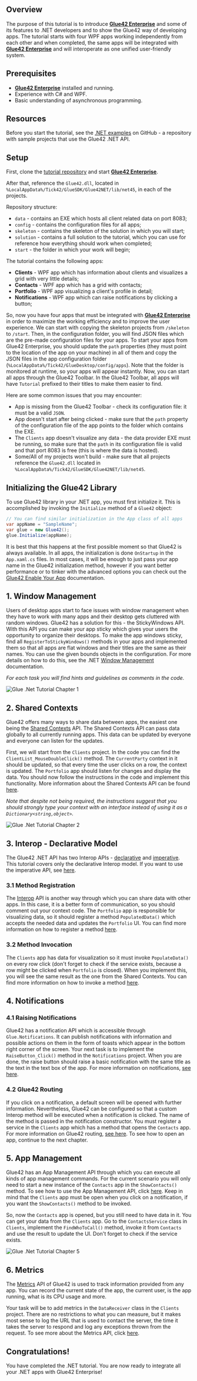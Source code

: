 ## Overview

The purpose of this tutorial is to introduce [**Glue42 Enterprise**](https://glue42.com/enterprise/) and some of its features to .NET developers and to show the Glue42 way of developing apps. The tutorial starts with four WPF apps working independently from each other and when completed, the same apps will be integrated with [**Glue42 Enterprise**](https://glue42.com/enterprise/) and will interoperate as one unified user-friendly system.

## Prerequisites

- [**Glue42 Enterprise**](https://glue42.com/enterprise/) installed and running.
- Experience with C# and WPF.
- Basic understanding of asynchronous programming.

## Resources

Before you start the tutorial, see the [.NET examples](https://github.com/Glue42/net-examples) on GitHub - a repository with sample projects that use the Glue42 .NET API.

## Setup

First, clone the [tutorial repository](https://github.com/Glue42/net-tutorial)  and start [**Glue42 Enterprise**](https://glue42.com/enterprise/).

After that, reference the `Glue42.dll`, located in `%LocalAppData%/Tick42/GlueSDK/Glue42NET/lib/net45`, in each of the projects.

Repository structure:
- `data` - contains an EXE which hosts all client related data on port 8083;
- `config` - contains the configuration files for all apps;
- `skeleton` - contains the skeleton of the solution in which you will start;
- `solution` - contains a full solution to the tutorial, which you can use for reference how everything should work when completed;
- `start` - the folder in which your work will begin;

The tutorial contains the following apps:
- **Clients** - WPF app which has information about clients and visualizes a grid with very little details;
- **Contacts** - WPF app which has a grid with contacts;
- **Portfolio** - WPF app visualizing a client's profile in detail;
- **Notifications** - WPF app which can raise notifications by clicking a button;

So, now you have four apps that must be integrated with [**Glue42 Enterprise**](https://glue42.com/enterprise/) in order to maximize the working efficiency and to improve the user experience. We can start with copying the skeleton projects from `/skeleton` to `/start`. Then, in the configuration folder, you will find JSON files which are the pre-made configuration files for your apps. To start your apps from Glue42 Enterprise, you should update the `path` properties (they must point to the location of the app on your machine) in all of them and copy the JSON files in the app configuration folder (`%LocalAppData%/Tick42/GlueDesktop/config/apps`). Note that the folder is monitored at runtime, so your apps will appear instantly. Now, you can start all apps through the Glue42 Toolbar. In the Glue42 Toolbar, all apps will have `Tutorial` prefixed to their titles to make them easier to find.

Here are some common issues that you may encounter:
- App is missing from the Glue42 Toolbar - check its configuration file: it must be a valid `JSON`.
- App doesn't start after being clicked - make sure that the `path` property of the configuration file of the app points to the folder which contains the EXE.
- The `Clients` app doesn't visualize any data - the data provider EXE must be running, so make sure that the `path` in its configuration file is valid and that port 8083 is free (this is where the data is hosted).
- Some/All of my projects won't build - make sure that all projects reference the `Glue42.dll` located in `%LocalAppData%/Tick42/GlueSDK/Glue42NET/lib/net45`.

## Initializing the Glue42 Library

To use Glue42 library in your .NET app, you must first initialize it. This is accomplished by invoking the `Initialize` method of a `Glue42` object:

```csharp
// You can find similar initialization in the App class of all apps
var appName = "SampleName";
var glue = new Glue42();
glue.Initialize(appName);
```

It is best that this happens at the first possible moment so that Glue42 is always available. In all apps, the initialization is done `OnStartup` in the `App.xaml.cs` files. In most cases, it will be enough to just pass your app name in the Glue42 initialization method, however if you want better performance or to tinker with the advanced options you can check out the [Glue42 Enable Your App](../../../getting-started/how-to/glue42-enable-your-app/net/index.html) documentation.

## 1. Window Management

Users of desktop apps start to face issues with window management when they have to work with many apps and their desktop gets cluttered with random windows. Glue42 has a solution for this - the StickyWindows API. With this API you can make your app sticky which gives your users the opportunity to organize their desktops. To make the app windows sticky, find all `RegisterToStickyWindows()` methods in your apps and implemented them so that all apps are flat windows and their titles are the same as their names. You can use the given bounds objects in the configuration. For more details on how to do this, see the .NET [Window Management](../../../glue42-concepts/windows/window-management/net/index.html) documentation.

*For each task you will find hints and guidelines as comments in the code.*

![Glue .Net Tutorial Chapter 1](../../../images/tutorials/enterprise-net/1-net.gif "Glue .Net Tutorial Chapter 1")

## 2. Shared Contexts

Glue42 offers many ways to share data between apps, the easiest one being the [Shared Contexts](../../../glue42-concepts/data-sharing-between-apps/shared-contexts/net/index.html) API. The Shared Contexts API can pass data globally to all currently running apps. This data can be updated by everyone and everyone can listen for the updates.

First, we will start from the `Clients` project. In the code you can find the `ClientList_MouseDoubleClick()` method. The `CurrentParty` context in it should be updated, so that every time the user clicks on a row, the context is updated. The `Portfolio` app should listen for changes and display the data. You should now follow the instructions in the code and implement this functionality. More information about the Shared Contexts API can be found [here](../../../glue42-concepts/data-sharing-between-apps/shared-contexts/net/index.html).

*Note that despite not being required, the instructions suggest that you should strongly type your context with an interface instead of using it as a `Dictionary<string,object>`.*

![Glue .Net Tutorial Chapter 2](../../../images/tutorials/enterprise-net/2-net.gif)

## 3. Interop - Declarative Model

The Glue42 .NET API has two Interop APIs - [declarative](../../../glue42-concepts/data-sharing-between-apps/interop/net/index.html) and [imperative](../../../glue42-concepts/data-sharing-between-apps/interop/net/index.html#imperative_model). This tutorial covers only the declarative Interop model. If you want to use the imperative API, see [here](../../../glue42-concepts/data-sharing-between-apps/interop/net/index.html#imperative_model).

### 3.1 Method Registration

The [Interop](../../../glue42-concepts/data-sharing-between-apps/interop/overview/index.html) API is another way through which you can share data with other apps. In this case, it is a better form of communication, so you should comment out your context code. The `Portfolio` app is responsible for visualizing data, so it should register a method `PopulatedData()` which accepts the needed data and updates the `Portfolio` UI. You can find more information on how to register a method [here](../../../glue42-concepts/data-sharing-between-apps/interop/net/index.html#declarative_model).

### 3.2 Method Invocation

The `Clients` app has data for visualization so it must invoke `PopulateData()` on every row click (don't forget to check if the service exists, because a row might be clicked when `Portfolio` is closed). When you implement this, you will see the same result as the one from the Shared Contexts. You can find more information on how to invoke a method [here](../../../glue42-concepts/data-sharing-between-apps/interop/net/index.html#declarative_model).

## 4. Notifications

### 4.1 Raising Notifications

Glue42 has a notification API which is accessible through `Glue.Notifications`. It can publish notifications with information and possible actions on them in the form of toasts which appear in the bottom right corner of the screen. Your next task is to implement the `RaiseButton_Click()` method in the `Notifications` project. When you are done, the raise button should raise a basic notification with the same title as the text in the text box of the app. For more information on notifications, [see here](../../../glue42-concepts/notifications/net/index.html).

### 4.2 Glue42 Routing

If you click on a notification, a default screen will be opened with further information. Nevertheless, Glue42 can be configured so that a custom Interop method will be executed when a notification is clicked. The name of the method is passed in the notification constructor. You must register a service in the `Clients` app which has a method that opens the `Contacts` app. For more information on Glue42 routing, [see here](../../../glue42-concepts/notifications/net/index.html). To see how to open an app, continue to the next chapter.

## 5. App Management

Glue42 has an App Management API through which you can execute all kinds of app management commands. For the current scenario you will only need to start a new instance of the `Contacts` app in the `ShowContacts()` method. To see how to use the App Management API, click [here](../../../glue42-concepts/application-management/net/index.html). Keep in mind that the `Clients` app must be open when you click on a notification, if you want the `ShowContacts()` method to be invoked.

So, now the `Contacts` app is opened, but you still need to have data in it. You can get your data from the `Clients` app. Go to the `ContactsService` class in `Clients`, implement the `FindWhoToCall()` method, invoke it from `Contacts` and use the result to update the UI. Don't forget to check if the service exists.

![Glue .Net Tutorial Chapter 5](../../../images/tutorials/enterprise-net/5-net.gif)

## 6. Metrics

The [Metrics](../../../glue42-concepts/metrics/net/index.html) API of Glue42 is used to track information provided from any app. You can record the current state of the app, the current user, is the app running, what is its CPU usage and more.

Your task will be to add metrics in the `DataReceiver` class in the `Clients` project. There are no restrictions to what you can measure, but it makes most sense to log the URL that is used to contact the server, the time it takes the server to respond and log any exceptions thrown from the request. To see more about the Metrics API, click [here](../../../glue42-concepts/metrics/net/index.html).

## Congratulations!

You have completed the .NET tutorial. You are now ready to integrate all your .NET apps with Glue42 Enterprise!